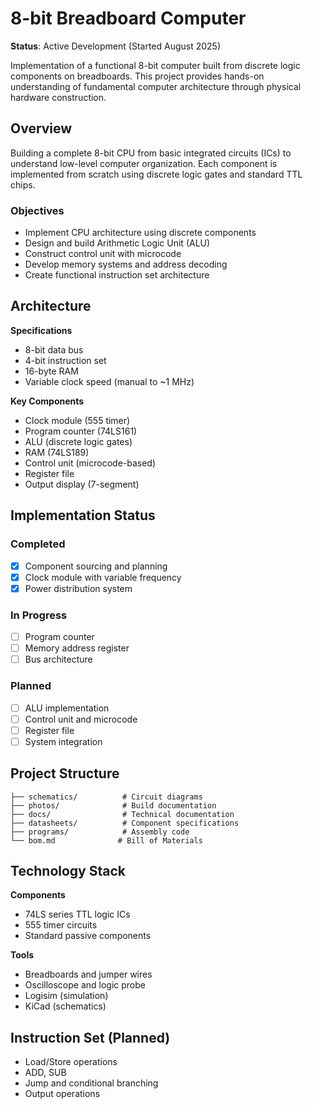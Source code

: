 # 8-bit Breadboard Computer

**Status**: Active Development (Started August 2025)

Implementation of a functional 8-bit computer built from discrete logic components on breadboards. This project provides hands-on understanding of fundamental computer architecture through physical hardware construction.

## Overview

Building a complete 8-bit CPU from basic integrated circuits (ICs) to understand low-level computer organization. Each component is implemented from scratch using discrete logic gates and standard TTL chips.

### Objectives

- Implement CPU architecture using discrete components
- Design and build Arithmetic Logic Unit (ALU)
- Construct control unit with microcode
- Develop memory systems and address decoding
- Create functional instruction set architecture

## Architecture

**Specifications**
- 8-bit data bus
- 4-bit instruction set
- 16-byte RAM
- Variable clock speed (manual to ~1 MHz)

**Key Components**
- Clock module (555 timer)
- Program counter (74LS161)
- ALU (discrete logic gates)
- RAM (74LS189)
- Control unit (microcode-based)
- Register file
- Output display (7-segment)

## Implementation Status

### Completed
- [x] Component sourcing and planning
- [x] Clock module with variable frequency
- [x] Power distribution system

### In Progress
- [ ] Program counter
- [ ] Memory address register
- [ ] Bus architecture

### Planned
- [ ] ALU implementation
- [ ] Control unit and microcode
- [ ] Register file
- [ ] System integration

## Project Structure
```
├── schematics/          # Circuit diagrams
├── photos/              # Build documentation
├── docs/                # Technical documentation
├── datasheets/          # Component specifications
├── programs/            # Assembly code
└── bom.md              # Bill of Materials
```

## Technology Stack

**Components**
- 74LS series TTL logic ICs
- 555 timer circuits
- Standard passive components

**Tools**
- Breadboards and jumper wires
- Oscilloscope and logic probe
- Logisim (simulation)
- KiCad (schematics)

## Instruction Set (Planned)

- Load/Store operations
- ADD, SUB
- Jump and conditional branching
- Output operations
